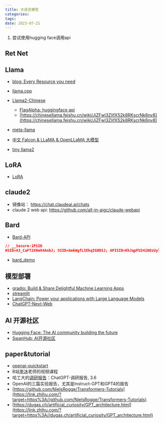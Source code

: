 ```yaml
---
title: 大语言模型
categories: 
tags: 
date: 2023-07-21
---
```


1. 尝试使用hugging face调用api


## Ret Net

## Llama

- [blog: Every Resource you need](https://www.philschmid.de/llama-2)
- [llama.cpp](https://github.com/ggerganov/llama.cpp)

- [Llama2-Chinese](https://github.com/FlagAlpha/Llama2-Chinese)
    - [FlagAlpha: huggingface api](https://huggingface.co/FlagAlpha)
    - [https://chinesellama.feishu.cn/wiki/JjZFwl3ZlifX52k8RKscrNk6nv8](https://chinesellama.feishu.cn/wiki/JjZFwl3ZlifX52k8RKscrNk6nv8)
- [meta-llama](https://huggingface.co/meta-llama)
- [中文 Falcon & LLaMA & OpenLLaMA 大模型](https://github.com/CVI-SZU/Linly)

- [tiny llama2](https://github.com/karpathy/llama2.c/tree/master)

## LoRA

- [LoRA](https://github.com/microsoft/LoRA)

## claude2

- 镜像站： https://chat.claudeai.ai/chats
- claude 2 web api: https://github.com/all-in-aigc/claude-webapi
## Bard

- [Bard-API](https://github.com/dsdanielpark/Bard-API)

```json
// __Secure-1PSID
HSID=A3_CaFT2X0m94AnbJ; SSID=AmkWgfL5EkqIG0DSJ; APISID=KhJqpFU24iNOzUyl/AhaERC9i3ewNda1ob; SAPISID=QmsRqCbebZMeAwHR/AeJuV03XEcDA2Dnec; __Secure-1PAPISID=QmsRqCbebZMeAwHR/AeJuV03XEcDA2Dnec; __Secure-3PAPISID=QmsRqCbebZMeAwHR/AeJuV03XEcDA2Dnec; SID=YQiX3eboI2qgl1d2cC8tqH0EU69zS2gyQ8OPB4SIjDu688oNfQtT_iVDKGhePFKi6YZYFQ.; __Secure-1PSID=YQiX3eboI2qgl1d2cC8tqH0EU69zS2gyQ8OPB4SIjDu688oNytjtdAf-8OUFSFB3LuqOVg.; __Secure-3PSID=YQiX3eboI2qgl1d2cC8tqH0EU69zS2gyQ8OPB4SIjDu688oNQl-FbBTRV0m_Tf8jdjL6PA.; _ga=GA1.1.573256211.1689430129; SEARCH_SAMESITE=CgQI6JgB; AEC=Ad49MVF77DLLx3nJ-D9oo1cKFYADTMObovsqlBnRoGznHIJqqbSGX_RxbQ; 1P_JAR=2023-07-24-05; NID=511=A6x2aZtXkbV-301J5eMup0ztFJzatF9x7ZtjQT4XO9fvQGZZdHQwYCJcD9rN00NSgIZJN8KLHoWfuih69dHhbZfjdMvitbjuJ9Pq_C6Ysih5Go602Zma_U9Lolz1xARJDForVTdcnyTR_NmMMnyPRMztrMalewhRKV5Cy9THLwbwj2oOuJx-Djbzq3CDSxQZaGlXZXn0oQbIOcxnEhTmetYKKlUpAa8p_q58QnG7F0zjguVYZF8PmNyimmCaI5W9udE2y5gHhAoo14phUMkqjcniOS2I4YVvrj9Ad1B7Skm5soQEAePFZ9As2URxf4_QrA2nE1UsqnOqoDXWztfVnJ7frpu8TldRKXy0iGog63--NTXVO8mBvMRVpVlFBHLjQPM; __Secure-1PSIDTS=sidts-CjEBPu3jIbf4ODqqHxCXD3WFu9V0aN9Dt9gETFDbH0iT1LbcG4yz2zREg2DId23SAXfPEAA; __Secure-3PSIDTS=sidts-CjEBPu3jIbf4ODqqHxCXD3WFu9V0aN9Dt9gETFDbH0iT1LbcG4yz2zREg2DId23SAXfPEAA; _ga_WC57KJ50ZZ=GS1.1.1690177078.9.1.1690177148.0.0.0; SIDCC=APoG2W-lwtxKwl8cMshCj49Kmb5xPZN3tb0bR_8BDfA2DuXW3nEfQNflW36rDmQqxwjSoEz2aNs4; __Secure-1PSIDCC=APoG2W-m9US9UuWZyPiuUPKvcId8FSJ4-tL6GWPP7vk4L4xHLfzK6cZJOMWyo_LVHMFRRvyMFf0; __Secure-3PSIDCC=APoG2W8Ith6OssYt49KOKL-OX0o6Du87OVAl4P8cmfZk_pbotICWRU6L_wYazo9a28G85UQhhnlg
```

- [bard_demo](https://colab.research.google.com/drive/1qiAp-d4ts0VeskM5wAHXjg0lfob0V3WC#scrollTo=UPxCT0n5gbJY)

## 模型部署

- [gradio: Build & Share Delightful Machine Learning Apps](https://www.gradio.app/) 
- [streamlit](https://streamlit.io/)
- [LangChain: Power your applications with Large Language Models](https://www.langchain.com/)
- [ChatGPT-Next-Web](https://github.com/Yidadaa/ChatGPT-Next-Web)

## AI 开源社区

- [Hugging Face: The AI community building the future](https://huggingface.co/spaces)
- [SwanHub: AI开源社区](https://swanhub.co/)

## paper&tutorial

- [openai-quickstart](https://github.com/DjangoPeng/openai-quickstart)
- B站[李沐](https://www.zhihu.com/search?q=%E6%9D%8E%E6%B2%90&search_source=Entity&hybrid_search_source=Entity&hybrid_search_extra=%7B%22sourceType%22%3A%22answer%22%2C%22sourceId%22%3A2990037077%7D)老师的视频课程
- 哈工大的[调研报告](https://www.zhihu.com/search?q=%E8%B0%83%E7%A0%94%E6%8A%A5%E5%91%8A&search_source=Entity&hybrid_search_source=Entity&hybrid_search_extra=%7B%22sourceType%22%3A%22answer%22%2C%22sourceId%22%3A2990037077%7D)：ChatGPT-调研报告, 3.6
- OpenAI的三篇实验报告，尤其是Instruct-GPT和GPT4的报告
- [https://github.com/NielsRogge/Transformers-Tutorials](https://link.zhihu.com/?target=https%3A//github.com/NielsRogge/Transformers-Tutorials)
- [https://dugas.ch/artificial_curiosity/GPT_architecture.html](https://link.zhihu.com/?target=https%3A//dugas.ch/artificial_curiosity/GPT_architecture.html)

